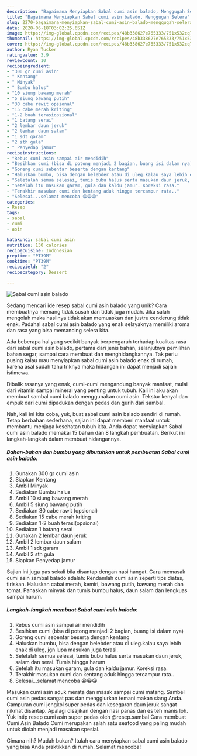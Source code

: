 ```yaml
---
description: "Bagaimana Menyiapkan Sabal cumi asin balado, Menggugah Selera"
title: "Bagaimana Menyiapkan Sabal cumi asin balado, Menggugah Selera"
slug: 2270-bagaimana-menyiapkan-sabal-cumi-asin-balado-menggugah-selera
date: 2020-06-18T03:02:25.651Z
image: https://img-global.cpcdn.com/recipes/48b338627e765333/751x532cq70/sabal-cumi-asin-balado-foto-resep-utama.jpg
thumbnail: https://img-global.cpcdn.com/recipes/48b338627e765333/751x532cq70/sabal-cumi-asin-balado-foto-resep-utama.jpg
cover: https://img-global.cpcdn.com/recipes/48b338627e765333/751x532cq70/sabal-cumi-asin-balado-foto-resep-utama.jpg
author: Ryan Tucker
ratingvalue: 3.9
reviewcount: 10
recipeingredient:
- "300 gr cumi asin"
- " Kentang"
- " Minyak"
- " Bumbu halus"
- "10 siung bawang merah"
- "5 siung bawang putih"
- "30 cabe rawit opsional"
- "15 cabe merah kriting"
- "1-2 buah terasiopsional"
- "1 batang serai"
- "2 lembar daun jeruk"
- "2 lembar daun salam"
- "1 sdt garam"
- "2 sth gula"
- " Penyedap jamur"
recipeinstructions:
- "Rebus cumi asin sampai air mendidih"
- "Besihkan cumi (bisa di potong menjadi 2 bagian, buang isi dalam nya)"
- "Goreng cumi sebentar beserta dengan kentang"
- "Haluskan bumbu, bisa dengan belebder atau di uleg.kalau saya lebih enak di uleg, jgn lupa masukan juga terasi."
- "Seletalah semua selesai, tumis bubu halus serta masukan daun jeruk, salam dan serai. Tumis hingga harum"
- "Setelah itu masukan garam, gula dan kaldu jamur. Koreksi rasa."
- "Terakhir masukan cumi dan kentang aduk hingga tercampur rata.."
- "Selesai...selamat mencoba 😀😀😀"
categories:
- Resep
tags:
- sabal
- cumi
- asin

katakunci: sabal cumi asin 
nutrition: 130 calories
recipecuisine: Indonesian
preptime: "PT39M"
cooktime: "PT39M"
recipeyield: "2"
recipecategory: Dessert

---
```



![Sabal cumi asin balado](https://img-global.cpcdn.com/recipes/48b338627e765333/751x532cq70/sabal-cumi-asin-balado-foto-resep-utama.jpg)

Sedang mencari ide resep sabal cumi asin balado yang unik? Cara membuatnya memang tidak susah dan tidak juga mudah. Jika salah mengolah maka hasilnya tidak akan memuaskan dan justru cenderung tidak enak. Padahal sabal cumi asin balado yang enak selayaknya memiliki aroma dan rasa yang bisa memancing selera kita.

Ada beberapa hal yang sedikit banyak berpengaruh terhadap kualitas rasa dari sabal cumi asin balado, pertama dari jenis bahan, selanjutnya pemilihan bahan segar, sampai cara membuat dan menghidangkannya. Tak perlu pusing kalau mau menyiapkan sabal cumi asin balado enak di rumah, karena asal sudah tahu triknya maka hidangan ini dapat menjadi sajian istimewa.

Dibalik rasanya yang enak, cumi-cumi mengandung banyak manfaat, mulai dari vitamin sampai mineral yang penting untuk tubuh. Kali ini aku akan membuat sambal cumi balado menggunakan cumi asin. Tekstur kenyal dan empuk dari cumi dipadukan dengan pedas dan gurih dari sambal.


Nah, kali ini kita coba, yuk, buat sabal cumi asin balado sendiri di rumah. Tetap berbahan sederhana, sajian ini dapat memberi manfaat untuk membantu menjaga kesehatan tubuh kita. Anda dapat menyiapkan Sabal cumi asin balado memakai 15 bahan dan 8 langkah pembuatan. Berikut ini langkah-langkah dalam membuat hidangannya.

<!--inarticleads1-->

##### Bahan-bahan dan bumbu yang dibutuhkan untuk pembuatan Sabal cumi asin balado:

1. Gunakan 300 gr cumi asin
1. Siapkan  Kentang
1. Ambil  Minyak
1. Sediakan  Bumbu halus
1. Ambil 10 siung bawang merah
1. Ambil 5 siung bawang putih
1. Sediakan 30 cabe rawit (opsional)
1. Sediakan 15 cabe merah kriting
1. Sediakan 1-2 buah terasi(opsional)
1. Sediakan 1 batang serai
1. Gunakan 2 lembar daun jeruk
1. Ambil 2 lembar daun salam
1. Ambil 1 sdt garam
1. Ambil 2 sth gula
1. Siapkan  Penyedap jamur


Sajian ini juga pas sekali bila disantap dengan nasi hangat. Cara memasak cumi asin sambal balado adalah: Rendamlah cumi asin seperti tips diatas, tiriskan. Haluskan cabai merah, kemiri, bawang putih, bawang merah dan tomat. Panaskan minyak dan tumis bumbu halus, daun salam dan lengkuas sampai harum. 

<!--inarticleads2-->

##### Langkah-langkah membuat Sabal cumi asin balado:

1. Rebus cumi asin sampai air mendidih
1. Besihkan cumi (bisa di potong menjadi 2 bagian, buang isi dalam nya)
1. Goreng cumi sebentar beserta dengan kentang
1. Haluskan bumbu, bisa dengan belebder atau di uleg.kalau saya lebih enak di uleg, jgn lupa masukan juga terasi.
1. Seletalah semua selesai, tumis bubu halus serta masukan daun jeruk, salam dan serai. Tumis hingga harum
1. Setelah itu masukan garam, gula dan kaldu jamur. Koreksi rasa.
1. Terakhir masukan cumi dan kentang aduk hingga tercampur rata..
1. Selesai...selamat mencoba 😀😀😀


Masukan cumi asin aduk merata dan masak sampai cumi matang. Sambel cumi asin pedas sangat pas dan menggiurkan temani makan siang Anda. Campuran cumi jengkol super pedas dan kesegaran daun jeruk sangat nikmat disantap. Apalagi disajikan dengan nasi panas dan es teh manis loh. Yuk intip resep cumi asin super pedas oleh @resep.sambal Cara membuat Cumi Asin Balado Cumi merupakan salah satu seafood yang paling mudah untuk diolah menjadi masakan spesial. 

Gimana nih? Mudah bukan? Itulah cara menyiapkan sabal cumi asin balado yang bisa Anda praktikkan di rumah. Selamat mencoba!
